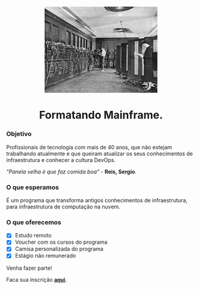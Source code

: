 <p align="center">
    <img src="asserts/Eniac.jpg" width="300">
<p>
<h1 align="center">Formatando Mainframe.</h1>

### Objetivo

Profissionais de tecnologia com mais de 40 anos, que não estejam trabalhando atualmente e que queiram atualizar os seus conhecimentos de infraestrutura e conhecer a cultura DevOps.

*"Panela velha é que faz comida boa"* - **Reis, Sergio**.

### O que esperamos
É um programa que transforma antigos conhecimentos de infraestrutura, para infraestrutura de computação na nuvem.

### O que oferecemos
- [x] Estudo remoto
- [x] Voucher com os cursos do programa
- [x] Camisa personalizada do programa
- [x] Estágio não remunerado

Venha fazer parte!

Faca sua inscrição [**aqui**](https://forms.gle/3AtVVZXm68fJzRXt7).
